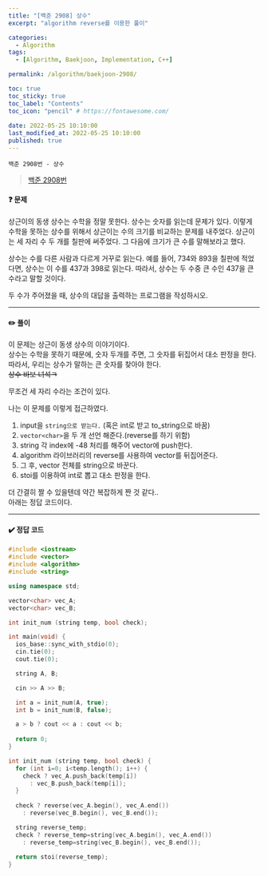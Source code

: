```yaml
---
title: "[백준 2908] 상수"
excerpt: "algorithm reverse를 이용한 풀이"

categories:
  - Algorithm
tags:
  - [Algorithm, Baekjoon, Implementation, C++]

permalink: /algorithm/baekjoon-2908/

toc: true
toc_sticky: true
toc_label: "Contents"
toc_icon: "pencil" # https://fontawesome.com/
 
date: 2022-05-25 10:10:00
last_modified_at: 2022-05-25 10:10:00
published: true
---
```


`백준 2908번 - 상수`  

> [백준 2908번](https://www.acmicpc.net/problem/2908)  

#### ❓ 문제

상근이의 동생 상수는 수학을 정말 못한다. 상수는 숫자를 읽는데 문제가 있다. 이렇게 수학을 못하는 상수를 위해서 상근이는 수의 크기를 비교하는 문제를 내주었다. 상근이는 세 자리 수 두 개를 칠판에 써주었다. 그 다음에 크기가 큰 수를 말해보라고 했다.  

상수는 수를 다른 사람과 다르게 거꾸로 읽는다. 예를 들어, 734와 893을 칠판에 적었다면, 상수는 이 수를 437과 398로 읽는다. 따라서, 상수는 두 수중 큰 수인 437을 큰 수라고 말할 것이다.  

두 수가 주어졌을 때, 상수의 대답을 출력하는 프로그램을 작성하시오.  

---  

#### ✏️ 풀이

이 문제는 상근이 동생 상수의 이야기이다.  
상수는 수학을 못하기 때문에, 숫자 두개를 주면, 그 숫자를 뒤집어서 대소 판정을 한다.  
따라서, 우리는 상수가 말하는 큰 숫자를 찾아야 한다.  
~~상수 바보 녀석ㅋ~~  

무조건 세 자리 수라는 조건이 있다.  

나는 이 문제를 이렇게 접근하였다.  

1. input을 `string으로 받는다.` (혹은 int로 받고 to_string으로 바꿈)  
1. `vector<char>`을 두 개 선언 해준다.(reverse를 하기 위함)  
1. string 각 index에 -48 처리를 해주어 vector에 push한다.  
1. algorithm 라이브러리의 reverse를 사용하여 vector를 뒤집어준다.  
1. 그 후, vector 전체를 string으로 바꾼다.  
1. stoi를 이용하여 int로 뽑고 대소 판정을 한다.  

더 간결히 짤 수 있을텐데 약간 복잡하게 짠 것 같다..  
아래는 정답 코드이다.  

---

#### ✔️ 정답 코드

```cpp
#include <iostream>
#include <vector>
#include <algorithm>
#include <string>

using namespace std;

vector<char> vec_A;
vector<char> vec_B;

int init_num (string temp, bool check);

int main(void) {
  ios_base::sync_with_stdio(0);
  cin.tie(0);
  cout.tie(0);

  string A, B;

  cin >> A >> B;

  int a = init_num(A, true);
  int b = init_num(B, false);

  a > b ? cout << a : cout << b;
  
  return 0;
}

int init_num (string temp, bool check) {
  for (int i=0; i<temp.length(); i++) {
    check ? vec_A.push_back(temp[i])
      : vec_B.push_back(temp[i]);
  }
  
  check ? reverse(vec_A.begin(), vec_A.end())
    : reverse(vec_B.begin(), vec_B.end());

  string reverse_temp;
  check ? reverse_temp=string(vec_A.begin(), vec_A.end())
    : reverse_temp=string(vec_B.begin(), vec_B.end());
  
  return stoi(reverse_temp);
}
```